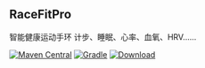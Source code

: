 ## RaceFitPro
智能健康运动手环 计步、睡眠、心率、血氧、HRV......

[![Maven Central](http://img.shields.io/badge/2019.8.23-com.example.bozhilun.android-brightgreen.svg)](https://github.com/axdx1314/projectExplain)
[![Gradle](https://img.shields.io/badge/gradle-3.2.1-blue)](https://gradle.org/)
[![Download](https://img.shields.io/badge/RaceFitPro.apk-4.5.9-brightgreen)](https://sj.qq.com/myapp/detail.htm?apkName=com.example.bozhilun.android)
